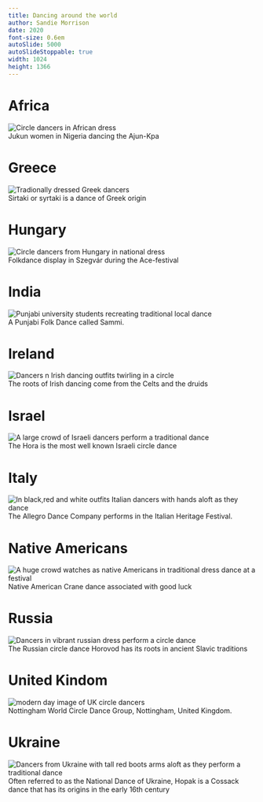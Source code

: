 ```yaml
---
title: Dancing around the world
author: Sandie Morrison
date: 2020
font-size: 0.6em
autoSlide: 5000
autoSlideStoppable: true
width: 1024
height: 1366
---
```


# Africa
![Circle dancers in African dress](./africa.jpg)  
Jukun women in Nigeria dancing the Ajun-Kpa

# Greece
![Tradionally dressed Greek dancers ](./greece.webp)  
Sirtaki or syrtaki is a dance of Greek origin

# Hungary 
![Circle dancers from Hungary in national dress](./hungary.jpg)  
Folkdance display in Szegvár during the Ace-festival

# India
![Punjabi university students recreating traditional local dance](./india.jpg)  
A Punjabi Folk Dance called Sammi. 

# Ireland
![Dancers n Irish dancing outfits twirling in a circle](./ireland.jpg)  
The roots of Irish dancing come from the Celts and the druids 

# Israel
![A large crowd of Israeli dancers perform a traditional dance](./israel.jpg)  
The Hora is the most well known Israeli circle dance

# Italy
![In black,red and white outfits Italian dancers with hands aloft as they dance](./italy.webp)  
The Allegro Dance Company performs in the Italian Heritage Festival.

# Native Americans
![A huge crowd watches as native Americans in traditional dress dance at a festival](./native_americans.jpg)  
Native American Crane dance associated with good luck

# Russia
![Dancers in vibrant russian dress perform a circle dance](./russia.jpg)  
The Russian circle dance Horovod has its roots in ancient Slavic traditions 

# United Kindom
![modern day image of UK circle dancers](./uk.jpg)  
Nottingham World Circle Dance Group, Nottingham, United Kingdom.

# Ukraine
![Dancers from Ukraine with tall red boots arms aloft as they perform a traditional dance](./ukraine.jpg)  
Often referred to as the National Dance of Ukraine, Hopak is a Cossack dance that has its origins in the early 16th century